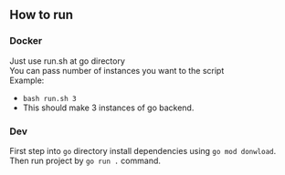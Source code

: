 ## How to run
### Docker
Just use run.sh at go directory  
You can pass number of instances you want to the script  
Example:  
* `bash run.sh 3`
* This should make 3 instances of go backend.

### Dev
First step into `go` directory install dependencies using `go mod donwload`.  
Then run project by `go run .` command.
